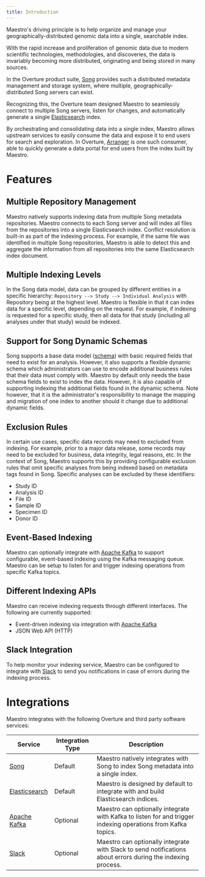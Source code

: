 ```yaml
---
title: Introduction
---
```


Maestro's driving principle is to help organize and manage your geographically-distributed genomic data into a single, searchable index.

With the rapid increase and proliferation of genomic data due to modern scientific technologies, methodologies, and discoveries, the data is invariably becoming more distributed, originating and being stored in many sources.

In the Overture product suite, [Song](/documentation/song) provides such a distributed metadata management and storage system, where multiple, geographically-distributed Song servers can exist.

Recognizing this, the Overture team designed Maestro to seamlessly connect to multiple Song servers, listen for changes, and automatically generate a single [Elasticsearch](https://www.elastic.co/) index.

By orchestrating and consolidating data into a single index, Maestro allows upstream services to easily consume the data and expose it to end users for search and exploration.  In Overture, [Arranger](/documentation/arranger) is one such consumer, able to quickly generate a data portal for end users from the index built by Maestro.

# Features

## Multiple Repository Management

Maestro natively supports indexing data from multiple Song metadata repositories. Maestro connects to each Song server and will index all files from the repositories into a single Elasticsearch index.  Conflict resolution is built-in as part of the indexing process.  For example, if the same file was identified in multiple Song repositories, Maestro is able to detect this and aggregate the information from all repositories into the same Elasticsearch index document.

## Multiple Indexing Levels

In the Song data model, data can be grouped by different entities in a specific hierarchy: `Repository --> Study --> Individual Analysis` with Repository being at the highest level.  Maestro is flexible in that it can index data for a specific level, depending on the request.  For example, if indexing is requested for a specific study, then all data for that study (including all analyses under that study) would be indexed.

## Support for Song Dynamic Schemas

Song supports a base data model ([schema](/documentation/song/user-guide/schema/)) with basic required fields that need to exist for an analysis.  However, it also supports a flexible dynamic schema which administrators can use to encode additional business rules that their data must comply with.  Maestro by default only needs the base schema fields to exist to index the data.  However, it is also capable of supporting indexing the additional fields found in the dynamic schema.  Note however, that it is the administrator's responsibility to manage the mapping and migration of one index to another should it change due to additional dynamic fields.

## Exclusion Rules

In certain use cases, specific data records may need to excluded from indexing.  For example, prior to a major data release, some records may need to be excluded for business, data integrity, legal reasons, etc.  In the context of Song, Maestro supports this by providing configurable exclusion rules that omit specific analyses from being indexed based on metadata tags found in Song.  Specific analyses can be excluded by these identifiers:

* Study ID
* Analysis ID
* File ID
* Sample ID
* Specimen ID
* Donor ID

## Event-Based Indexing

Maestro can optionally integrate with [Apache Kafka](https://kafka.apache.org/) to support configurable, event-based indexing using the Kafka messaging queue.  Maestro can be setup to listen for and trigger indexing operations from specific Kafka topics.

## Different Indexing APIs

Maestro can receive indexing requests through different interfaces.  The following are currently supported:

* Event-driven indexing via integration with [Apache Kafka](https://kafka.apache.org/)
* JSON Web API (HTTP)

## Slack Integration

To help monitor your indexing service, Maestro can be configured to integrate with [Slack](https://slack.com/) to send you notifications in case of errors during the indexing process.

# Integrations

Maestro integrates with the following Overture and third party software services:

| Service | Integration Type | Description |
|---------|------------------|-------------|
| [Song](/documentation/song) | Default | Maestro natively integrates with Song to index Song metadata into a single index. |
| [Elasticsearch](https://www.elastic.co/) | Default | Maestro is designed by default to integrate with and build Elasticsearch indices. |
| [Apache Kafka](https://kafka.apache.org/) | Optional | Maestro can optionally integrate with Kafka to listen for and trigger indexing operations from Kafka topics. |
| [Slack](https://slack.com/) | Optional | Maestro can optionally integrate with Slack to send notifications about errors during the indexing process. |